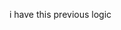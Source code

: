 <script>
    window.addEventListener("DOMContentLoaded", async () => {
        const video = document.getElementById("video");
        const canvas = document.getElementById("canvas");
        const capturedImage = document.getElementById("capturedImage");
        const EntryTypeInput = document.getElementById("EntryType");
        const statusText = document.getElementById("statusText");
        const videoContainer = document.getElementById("videoContainer");
        const punchInButton = document.getElementById("PunchIn");
        const punchOutButton = document.getElementById("PunchOut");
        const entryType = document.getElementById("Entry").value;

        if (punchInButton) punchInButton.style.display = "none";
        if (punchOutButton) punchOutButton.style.display = "none";

        Swal.fire({
            title: 'Please wait...',
            text: 'Preparing face recognition.',
            allowOutsideClick: false,
            didOpen: () => Swal.showLoading()
        });

        startVideo();

        Promise.all([
            faceapi.nets.tinyFaceDetector.loadFromUri('/TSUISLARS/faceApi'),
            faceapi.nets.faceLandmark68TinyNet.loadFromUri('/TSUISLARS/faceApi'),
            faceapi.nets.faceRecognitionNet.loadFromUri('/TSUISLARS/faceApi')
        ]).then(async () => {
            const dummy = document.createElement("canvas");
            dummy.width = 160; dummy.height = 160;
            await faceapi.detectSingleFace(dummy, new faceapi.TinyFaceDetectorOptions());
            Swal.close();
            initFaceRecognition();
        });

        function startVideo() {
            navigator.mediaDevices.getUserMedia({
                video: {
                    facingMode: "user",
                    width: { ideal: 640 },
                    height: { ideal: 480 }
                }
            })
            .then(stream => {
                video.srcObject = stream;
            })
            .catch(console.error);
        }

        function stopVideo() {
            const stream = video.srcObject;
            if (stream) {
                stream.getTracks().forEach(track => track.stop());
            }
            video.srcObject = null;
        }

        // 🔹 Helper function: unified verification logic
        function verifyDescriptor(descriptor, faceMatcher, matchMode, baseDescriptor, capturedDescriptor) {
            const match = faceMatcher.findBestMatch(descriptor);

            if (match.label !== userId || match.distance >= 0.35) {
                return { success: false, reason: "No proper match" };
            }

            if (matchMode === "both") {
                const distToBase = faceapi.euclideanDistance(descriptor, baseDescriptor);
                const distToCaptured = faceapi.euclideanDistance(descriptor, capturedDescriptor);

                if (distToBase < 0.35 && distToCaptured < 0.35) {
                    return { success: true };
                } else {
                    return { success: false, reason: "Face not aligned (tilted/poor image)" };
                }
            }

            return { success: true }; // baseOnly mode
        }

        async function initFaceRecognition() {
            const safeUserName = userName.replace(/\s+/g, "%20");
            const timestamp = Date.now();

            const baseImageUrl = `/TSUISLARS/Images/${userId}-${safeUserName}.jpg?t=${timestamp}`;
            const capturedImageUrl = `/TSUISLARS/Images/${userId}-Captured.jpg?t=${timestamp}`;

            let baseDescriptor = null;
            let capturedDescriptor = null;

            try {
                baseDescriptor = await loadDescriptor(baseImageUrl);
                capturedDescriptor = await loadDescriptor(capturedImageUrl);
            } catch (err) {
                console.warn("Error loading descriptors:", err);
            }

            if (!baseDescriptor && !capturedDescriptor) {
                statusText.textContent = "❌ No reference image found. Please upload your image.";
                return;
            }

            let faceMatcher = null;
            let matchMode = "";

            if (baseDescriptor && capturedDescriptor) {
                faceMatcher = new faceapi.FaceMatcher(
                    [new faceapi.LabeledFaceDescriptors(userId, [baseDescriptor, capturedDescriptor])],
                    getThreshold()
                );
                matchMode = "both";
            } else if (baseDescriptor) {
                faceMatcher = new faceapi.FaceMatcher(
                    [new faceapi.LabeledFaceDescriptors(userId, [baseDescriptor])],
                    getThreshold()
                );
                matchMode = "baseOnly";
            } else {
                statusText.textContent = "⚠️ Only captured image found. Please upload your image.";
                return;
            }

            let lastFailureTime = 0;
            function logFailure() {
                const now = Date.now();
                if (now - lastFailureTime < 10000) return;
                lastFailureTime = now;

                fetch("/TSUISLARS/Geo/LogFaceMatchFailure", {
                    method: "POST",
                    headers: { "Content-Type": "application/json" },
                    body: JSON.stringify({ Type: entryType })
                }).catch(err => console.error("Error logging failure:", err));
            }

            let matchFound = false;
            let detectionInterval = null;

            if (detectionInterval) clearInterval(detectionInterval);
            detectionInterval = setInterval(async () => {
                if (matchFound) return;

                const detections = await faceapi
                    .detectAllFaces(video, new faceapi.TinyFaceDetectorOptions({ inputSize: 160, scoreThreshold: 0.5 }))
                    .withFaceLandmarks(true)
                    .withFaceDescriptors();

                if (detections.length === 0) {
                    statusText.textContent = "No face detected";
                    videoContainer.style.borderColor = "gray";
                    return;
                }

                if (detections.length > 1) {
                    statusText.textContent = "❌ Multiple faces detected. Please ensure only one face is visible.";
                    videoContainer.style.borderColor = "red";
                    return;
                }

                const detection = detections[0];
                const result = verifyDescriptor(detection.descriptor, faceMatcher, matchMode, baseDescriptor, capturedDescriptor);

                if (result.success) {
                    onMatchSuccess(detection.descriptor);
                } else {
                    statusText.textContent = "❌ " + result.reason;
                    videoContainer.style.borderColor = "red";
                    logFailure();
                }
            }, 300);

            function onMatchSuccess(descriptor) {
                statusText.textContent = `${userName}, Face matched ✅`;
                matchFound = true;
                window.lastVerifiedDescriptor = descriptor;
                videoContainer.style.borderColor = "green";
                setTimeout(() => showSuccessAndCapture(), 1000);
            }

            function showSuccessAndCapture() {
                const captureCanvas = document.createElement("canvas");
                captureCanvas.width = video.videoWidth;
                captureCanvas.height = video.videoHeight;

                const ctx = captureCanvas.getContext("2d");
                ctx.translate(captureCanvas.width, 0);
                ctx.scale(-1, 1);
                ctx.drawImage(video, 0, 0, captureCanvas.width, captureCanvas.height);

                const imageCaptured = captureCanvas.toDataURL("image/jpeg");
                capturedImage.src = imageCaptured;
                capturedImage.style.display = "block";
                video.style.display = "none";

                if (punchInButton) punchInButton.style.display = "inline-block";
                if (punchOutButton) punchOutButton.style.display = "inline-block";

                window.capturedDataURL = imageCaptured;
            }

            async function loadDescriptor(imageUrl) {
                try {
                    const img = await faceapi.fetchImage(imageUrl);
                    const detection = await faceapi
                        .detectSingleFace(img, new faceapi.TinyFaceDetectorOptions({ inputSize: 160 }))
                        .withFaceLandmarks(true)
                        .withFaceDescriptor();
                    return detection?.descriptor || null;
                } catch {
                    return null;
                }
            }

            function resetToRetry() {
                setTimeout(() => {
                    statusText.textContent = "Please align your face properly.";
                    if (punchInButton) punchInButton.style.display = "none";
                    if (punchOutButton) punchOutButton.style.display = "none";
                    capturedImage.style.display = "none";
                    video.style.display = "block";
                    matchFound = false;
                }, 2000);
            }

            // 🔹 Final strict verification before submit
            window.captureImageAndSubmit = async function (entryType) {
                if (!window.capturedDataURL || !window.lastVerifiedDescriptor) {
                    alert("❌ No verified face detected.");
                    statusText.textContent = "Please try again.";
                    return;
                }

                const result = verifyDescriptor(window.lastVerifiedDescriptor, faceMatcher, matchMode, baseDescriptor, capturedDescriptor);

                if (!result.success) {
                    statusText.textContent = "❌ " + result.reason;
                    videoContainer.style.borderColor = "red";
                    return resetToRetry();
                }

                statusText.textContent = "✅ Verified! Submitting...";
                EntryTypeInput.value = entryType;

                Swal.fire({
                    title: "Please wait...",
                    allowOutsideClick: false,
                    showConfirmButton: false,
                    didOpen: () => Swal.showLoading()
                });

                fetch("/TSUISLARS/Geo/AttendanceData", {
                    method: "POST",
                    headers: { "Content-Type": "application/json" },
                    body: JSON.stringify({ Type: entryType, ImageData: window.capturedDataURL })
                })
                .then(res => res.json())
                .then(data => {
                    const now = new Date().toLocaleString();
                    if (data.success) {
                        statusText.textContent = "";
                        Swal.fire("Thank you!", `Attendance Recorded.\nDate & Time: ${now}`, "success")
                            .then(() => {
                                stopVideo();
                                location.reload();
                            });
                    } else {
                        Swal.fire("Face Verified, But Error!", "Server rejected attendance.", "error")
                            .then(() => {
                                stopVideo();
                                location.reload();
                            });
                    }
                })
                .catch(() => {
                    Swal.fire("Error!", "Submission failed.", "error");
                });
            };

            function getThreshold() {
                const ua = navigator.userAgent.toLowerCase();
                return ua.includes("android") ? 0.42 : 0.35;
            }
        }
    });
</script>




i have this previous logic 
<script>
    window.addEventListener("DOMContentLoaded", async () => {
        const video = document.getElementById("video");
        const canvas = document.getElementById("canvas");
        const capturedImage = document.getElementById("capturedImage");
        const EntryTypeInput = document.getElementById("EntryType");
        const statusText = document.getElementById("statusText");
        const videoContainer = document.getElementById("videoContainer");
        const punchInButton = document.getElementById("PunchIn");
        const punchOutButton = document.getElementById("PunchOut");
        const entryType = document.getElementById("Entry").value;

        if (punchInButton) punchInButton.style.display = "none";
        if (punchOutButton) punchOutButton.style.display = "none";

        Swal.fire({
            title: 'Please wait...',
            text: 'Preparing face recognition.',
            allowOutsideClick: false,
            didOpen: () => Swal.showLoading()
        });

    
        startVideo();

       
        Promise.all([
            faceapi.nets.tinyFaceDetector.loadFromUri('/TSUISLARS/faceApi'),
            faceapi.nets.faceLandmark68TinyNet.loadFromUri('/TSUISLARS/faceApi'),
            faceapi.nets.faceRecognitionNet.loadFromUri('/TSUISLARS/faceApi')
        ]).then(async () => {
           
            const dummy = document.createElement("canvas");
            dummy.width = 160; dummy.height = 160;
            await faceapi.detectSingleFace(dummy, new faceapi.TinyFaceDetectorOptions());

            Swal.close();
            initFaceRecognition();
        });

      
        function startVideo() {
            navigator.mediaDevices.getUserMedia({
                video: {
                    facingMode: "user",
                    width: { ideal: 640 },
                    height: { ideal: 480 }
                }
            })
            .then(stream => {
                video.srcObject = stream;
            })
            .catch(console.error);
        }

      
        function stopVideo() {
            const stream = video.srcObject;
            if (stream) {
                stream.getTracks().forEach(track => track.stop());
            }
            video.srcObject = null;
        }

            function verifyDescriptor(descriptor, faceMatcher, matchMode, baseDescriptor, capturedDescriptor) {
        const match = faceMatcher.findBestMatch(descriptor);

        if (match.label !== userId || match.distance >= 0.35) {
            return { success: false, reason: "No proper match" };
        }

        if (matchMode === "both") {
            const distToBase = faceapi.euclideanDistance(descriptor, baseDescriptor);
            const distToCaptured = faceapi.euclideanDistance(descriptor, capturedDescriptor);

            if (distToBase < 0.35 && distToCaptured < 0.35) {
                return { success: true };
            } else {
                return { success: false, reason: "Distances too high (tilted/poor image)" };
            }
        }

        // baseOnly mode
        return { success: true };
    }


     
        async function initFaceRecognition() {
            const safeUserName = userName.replace(/\s+/g, "%20");
            const timestamp = Date.now();

            const baseImageUrl = `/TSUISLARS/Images/${userId}-${safeUserName}.jpg?t=${timestamp}`;
            const capturedImageUrl = `/TSUISLARS/Images/${userId}-Captured.jpg?t=${timestamp}`;

            let baseDescriptor = null;
            let capturedDescriptor = null;

            try {
                baseDescriptor = await loadDescriptor(baseImageUrl);
                capturedDescriptor = await loadDescriptor(capturedImageUrl);
            } catch (err) {
                console.warn("Error loading descriptors:", err);
            }

            if (!baseDescriptor && !capturedDescriptor) {
                statusText.textContent = "❌ No reference image found. Please upload your image.";
                return;
            }

            let faceMatcher = null;
            let matchMode = "";

            if (baseDescriptor && capturedDescriptor) {
                faceMatcher = new faceapi.FaceMatcher(
                    [new faceapi.LabeledFaceDescriptors(userId, [baseDescriptor, capturedDescriptor])],
                    getThreshold()
                );
                matchMode = "both";
            } else if (baseDescriptor) {
                faceMatcher = new faceapi.FaceMatcher(
                    [new faceapi.LabeledFaceDescriptors(userId, [baseDescriptor])],
                    getThreshold()
                );
                matchMode = "baseOnly";
            } else {
                statusText.textContent = "⚠️ Only captured image found. Please upload your image.";
                return;
            }

            let lastFailureTime = 0;
            function logFailure() {
                const now = Date.now();
                if (now - lastFailureTime < 10000) return;
                lastFailureTime = now;

                fetch("/TSUISLARS/Geo/LogFaceMatchFailure", {
                    method: "POST",
                    headers: { "Content-Type": "application/json" },
                    body: JSON.stringify({ Type: entryType })
                }).catch(err => console.error("Error logging failure:", err));
            }

            let matchFound = false;
            let detectionInterval = null;

            if (detectionInterval) clearInterval(detectionInterval);
            detectionInterval = setInterval(async () => {
                if (matchFound) return;

                const detections = await faceapi
                    .detectAllFaces(video, new faceapi.TinyFaceDetectorOptions({ inputSize: 160, scoreThreshold: 0.5 }))
                    .withFaceLandmarks(true)
                    .withFaceDescriptors();

                if (detections.length === 0) {
                    statusText.textContent = "No face detected";
                    videoContainer.style.borderColor = "gray";
                    return;
                }

                if (detections.length > 1) {
                    statusText.textContent = "❌ Multiple faces detected. Please ensure only one face is visible.";
                    videoContainer.style.borderColor = "red";
                    return;
                }

                const detection = detections[0];
                const match = faceMatcher.findBestMatch(detection.descriptor);

                if (match.label === userId && match.distance < getThreshold()) {
                    onMatchSuccess(detection.descriptor, baseDescriptor, capturedDescriptor, matchMode);
                } else {
                    statusText.textContent = "❌ Face does not match with reference images.";
                    videoContainer.style.borderColor = "red";
                    logFailure();
                }
            }, 300);

            function onMatchSuccess(descriptor, baseDescriptor, capturedDescriptor, matchMode) {
                statusText.textContent = `${userName}, Face matched ✅`;
                matchFound = true;
                window.lastVerifiedDescriptor = descriptor; 
                videoContainer.style.borderColor = "green";
                setTimeout(() => showSuccessAndCapture(), 1000);
            }

            function showSuccessAndCapture() {
                const captureCanvas = document.createElement("canvas");
                captureCanvas.width = video.videoWidth;
                captureCanvas.height = video.videoHeight;

                const ctx = captureCanvas.getContext("2d");
                ctx.translate(captureCanvas.width, 0);
                ctx.scale(-1, 1);
                ctx.drawImage(video, 0, 0, captureCanvas.width, captureCanvas.height);

                const imageCaptured = captureCanvas.toDataURL("image/jpeg");
                capturedImage.src = imageCaptured;
                capturedImage.style.display = "block";
                video.style.display = "none";

                if (punchInButton) punchInButton.style.display = "inline-block";
                if (punchOutButton) punchOutButton.style.display = "inline-block";

                window.capturedDataURL = imageCaptured;
            }

            async function loadDescriptor(imageUrl) {
                try {
                    const img = await faceapi.fetchImage(imageUrl);
                    const detection = await faceapi
                        .detectSingleFace(img, new faceapi.TinyFaceDetectorOptions({ inputSize: 160 }))
                        .withFaceLandmarks(true)
                        .withFaceDescriptor();
                    return detection?.descriptor || null;
                } catch {
                    return null;
                }
            }

            function resetToRetry() {
                setTimeout(() => {
                    statusText.textContent = "Please align your face properly.";
                    if (punchInButton) punchInButton.style.display = "none";
                    if (punchOutButton) punchOutButton.style.display = "none";
                    capturedImage.style.display = "none";
                    video.style.display = "block";
                    matchFound = false;
                }, 2000);
            }

        
            window.captureImageAndSubmit = async function (entryType) {
                if (!window.capturedDataURL || !window.lastVerifiedDescriptor) {
                    alert("❌ No verified face detected.");
                    statusText.textContent = "Please try again.";
                    return;
                }

                statusText.textContent = "✅ Verified! Submitting...";
                EntryTypeInput.value = entryType;

                Swal.fire({
                    title: "Please wait...",
                    allowOutsideClick: false,
                    showConfirmButton: false,
                    didOpen: () => Swal.showLoading()
                });

                fetch("/TSUISLARS/Geo/AttendanceData", {
                    method: "POST",
                    headers: { "Content-Type": "application/json" },
                    body: JSON.stringify({ Type: entryType, ImageData: window.capturedDataURL })
                })
                    .then(res => res.json())
                    .then(data => {
                        const now = new Date().toLocaleString();
                        if (data.success) {
                            statusText.textContent = "";
                            Swal.fire("Thank you!", `Attendance Recorded.\nDate & Time: ${now}`, "success")
                                .then(() => {
                                    stopVideo();
                                    location.reload();
                                });
                        } else {
                            Swal.fire("Face Verified, But Error!", "Server rejected attendance.", "error")
                                .then(() => {
                                    stopVideo();
                                    location.reload();
                                });
                        }
                    })
                    .catch(() => {
                        Swal.fire("Error!", "Submission failed.", "error");
                    });
            };

          
            function getThreshold() {
                const ua = navigator.userAgent.toLowerCase();
                return ua.includes("android") ? 0.42 : 0.35;
            }
        }
    });
</script>
